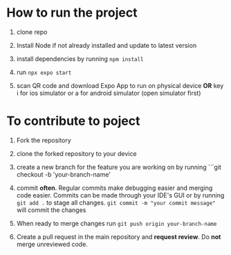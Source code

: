 # How to run the project


1. clone repo

2. Install Node if not already installed and update to latest version

3. install dependencies by running ```npm install```

4. run ```npx expo start```

5. scan QR code and download Expo App to run on physical device **OR** key i for ios simulator or a for android simulator (open simulator first)

# To contribute to poject 

1. Fork the repository


2. clone the forked repository to your device

3. create a new branch for the feature you are working on by running ```git checkout -b 'your-branch-name'
 
4. commit **often**. Regular commits make debugging easier and merging code easier. Commits can be made through your IDE's GUI or by running ```git add .``` to stage all changes. ```git commit -m "your commit message"``` will commit the changes
 
5. When ready to merge changes run ```git push origin your-branch-name```
 
6. Create a pull request in the main repository and **request review**. Do **not** merge unreviewed code.
